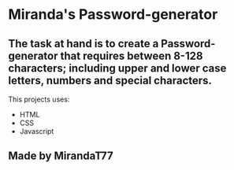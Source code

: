 # Miranda's Password-generator

## The task at hand is to create a Password-generator that requires between 8-128 characters; including upper and lower case letters, numbers and special characters.

This projects uses:

* HTML 
* CSS 
* Javascript

## Made by MirandaT77 

